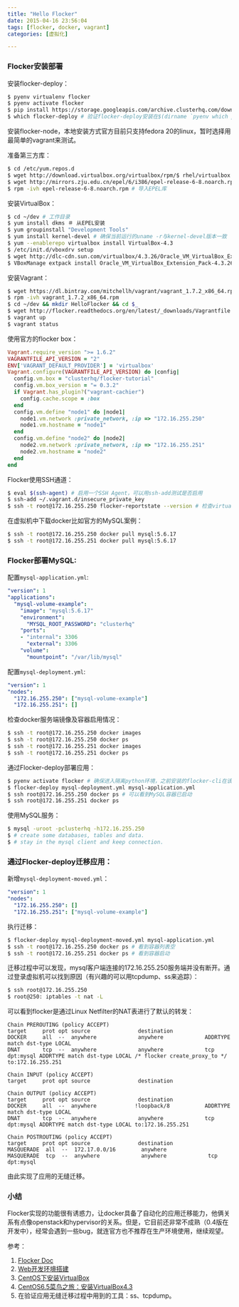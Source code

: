 ```yaml
---
title: "Hello Flocker"
date: 2015-04-16 23:56:04
tags: [flocker, docker, vagrant]
categories: [虚拟化]

---
```


### Flocker安装部署
安装flocker-deploy：

```bash
$ pyenv virtualenv flocker
$ pyenv activate flocker
$ pip install https://storage.googleapis.com/archive.clusterhq.com/downloads/flocker/Flocker-0.3.2-py2-none-any.whl
$ which flocker-deploy # 验证flocker-deploy安装在$(dirname `pyenv which python`)目录下
```
安装flocker-node，本地安装方式官方目前只支持fedora 20的linux，暂时选择用最简单的vagrant来测试。

准备第三方库：

```bash
$ cd /etc/yum.repos.d
$ wget http://download.virtualbox.org/virtualbox/rpm/$ rhel/virtualbox.repo # 导入virtualbox的yum库，修改默认不启用：enabled=0
$ wget http://mirrors.zju.edu.cn/epel/6/i386/epel-release-6-8.noarch.rpm
$ rpm -ivh epel-release-6-8.noarch.rpm # 导入EPEL库
```

安装VirtualBox：

```bash
$ cd ~/dev # 工作目录
$ yum install dkms ＃ 从EPEL安装
$ yum groupinstall "Development Tools" 
$ yum install kernel-devel # 确保当前运行的uname -r与kernel-devel版本一致
$ yum --enablerepo virtualbox install VirtualBox-4.3
$ /etc/init.d/vboxdrv setup
$ wget http://dlc-cdn.sun.com/virtualbox/4.3.26/Oracle_VM_VirtualBox_Extension_Pack-4.3.26-98988.vbox-extpack
$ VBoxManage extpack install Oracle_VM_VirtualBox_Extension_Pack-4.3.26-98988.vbox-extpack
```

安装Vagrant：

```bash
$ wget https://dl.bintray.com/mitchellh/vagrant/vagrant_1.7.2_x86_64.rpm
$ rpm -ivh vagrant_1.7.2_x86_64.rpm
$ cd ~/dev && mkdir HelloFlocker && cd $_
$ wget http://flocker.readthedocs.org/en/latest/_downloads/Vagrantfile # See Below
$ vagrant up
$ vagrant status
```
使用官方的flocker box：

```ruby
Vagrant.require_version ">= 1.6.2"
VAGRANTFILE_API_VERSION = "2"
ENV['VAGRANT_DEFAULT_PROVIDER'] = 'virtualbox'
Vagrant.configure(VAGRANTFILE_API_VERSION) do |config|
  config.vm.box = "clusterhq/flocker-tutorial"
  config.vm.box_version = "= 0.3.2"
  if Vagrant.has_plugin?("vagrant-cachier")
    config.cache.scope = :box
  end
  config.vm.define "node1" do |node1|
    node1.vm.network :private_network, :ip => "172.16.255.250"
    node1.vm.hostname = "node1"
  end
  config.vm.define "node2" do |node2|
    node2.vm.network :private_network, :ip => "172.16.255.251"
    node2.vm.hostname = "node2"
  end
end
```

Flocker使用SSH通道：

```bash
$ eval $(ssh-agent) # 启用一个SSH Agent，可以用ssh-add测试是否启用
$ ssh-add ~/.vagrant.d/insecure_private_key
$ ssh -t root@172.16.255.250 flocker-reportstate --version # 检查virtualbox中虚拟机内的flocker-node版本
```
在虚拟机中下载docker比如官方的MySQL案例：

```bash
$ ssh -t root@172.16.255.250 docker pull mysql:5.6.17
$ ssh -t root@172.16.255.251 docker pull mysql:5.6.17
```

### Flocker部署MySQL:
配置`mysql-application.yml`:

```yaml
"version": 1
"applications":
  "mysql-volume-example":
    "image": "mysql:5.6.17"
    "environment":
      "MYSQL_ROOT_PASSWORD": "clusterhq"
    "ports":
    - "internal": 3306
      "external": 3306
    "volume":
      "mountpoint": "/var/lib/mysql"
```
配置`mysql-deployment.yml`:

```yaml
"version": 1
"nodes":
  "172.16.255.250": ["mysql-volume-example"]
  "172.16.255.251": []
```

检查docker服务端镜像及容器启用情况：

```bash
$ ssh -t root@172.16.255.250 docker images
$ ssh -t root@172.16.255.250 docker ps
$ ssh -t root@172.16.255.251 docker images
$ ssh -t root@172.16.255.251 docker ps
```

通过Flocker-deploy部署应用：

```bash
$ pyenv activate flocker # 确保进入隔离python环境，之前安装的flocker-cli在该环境内
$ flocker-deploy mysql-deployment.yml mysql-application.yml
$ ssh root@172.16.255.250 docker ps # 可以看到MySQL容器已启动
$ ssh root@172.16.255.251 docker ps
```
使用MySQL服务：

```bash
$ mysql -uroot -pclusterhq -h172.16.255.250
$ # create some databases, tables and data.
$ # stay in the mysql client and keep connection.
```


### 通过Flocker-deploy迁移应用：
新增`mysql-deployment-moved.yml`：

```yaml
"version": 1
"nodes":
  "172.16.255.250": []
  "172.16.255.251": ["mysql-volume-example"]
```
执行迁移：

```bash
$ flocker-deploy mysql-deployment-moved.yml mysql-application.yml
$ ssh -t root@172.16.255.250 docker ps # 看到容器列表空
$ ssh -t root@172.16.255.251 docker ps # 看到容器启动
```
迁移过程中可以发现，mysql客户端连接的172.16.255.250服务端并没有断开。通过登录虚拟机可以找到原因（有兴趣的可以用tcpdump、ss来追踪）：

```bash
$ ssh root@172.16.255.250
$ root@250: iptables -t nat -L
```
可以看到flocker是通过Linux Netfilter的NAT表进行了默认的转发：

```
Chain PREROUTING (policy ACCEPT)
target     prot opt source               destination
DOCKER     all  --  anywhere             anywhere             ADDRTYPE match dst-type LOCAL
DNAT       tcp  --  anywhere             anywhere             tcp dpt:mysql ADDRTYPE match dst-type LOCAL /* flocker create_proxy_to */ to:172.16.255.251

Chain INPUT (policy ACCEPT)
target     prot opt source               destination

Chain OUTPUT (policy ACCEPT)
target     prot opt source               destination
DOCKER     all  --  anywhere            !loopback/8           ADDRTYPE match dst-type LOCAL
DNAT       tcp  --  anywhere             anywhere             tcp dpt:mysql ADDRTYPE match dst-type LOCAL to:172.16.255.251

Chain POSTROUTING (policy ACCEPT)
target     prot opt source               destination
MASQUERADE  all  --  172.17.0.0/16        anywhere
MASQUERADE  tcp  --  anywhere             anywhere             tcp dpt:mysql
```
由此实现了应用的无缝迁移。

### 小结
Flocker实现的功能很有诱惑力，让docker具备了自动化的应用迁移能力，他俩关系有点像openstack和hypervisor的关系。但是，它目前还非常不成熟（0.4版在开发中），经常会遇到一些bug，就连官方也不推荐在生产环境使用，继续观望。


参考：
1. [Flocker Doc][flocker1]
2. [Web开发环境搭建][flocker2]
3. [CentOS下安装VirtualBox][flocker3]
4. [CentOS6.5菜鸟之旅：安装VirtualBox4.3][flocker4]
5. 在验证应用无缝迁移过程中用到的工具：ss、tcpdump。

[flocker1]: http://flocker.readthedocs.org/en/latest/gettingstarted/installation.html "Flocker doc on readthedoc.org"
[flocker2]: http://promisejohn.github.io/2015/04/15/WebDevEnvSetting/ "Web开发环境搭建"
[flocker3]: http://wiki.centos.org/zh/HowTos/Virtualization/VirtualBox "CentOS下安装VirtualBox"
[flocker4]: http://www.cnblogs.com/fsjohnhuang/p/3976331.html "CentOS6.5菜鸟之旅：安装VirtualBox4.3"